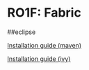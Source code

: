 # RO1F: Fabric

##eclipse

[Installation guide (maven)](docs/eclipse/install/eclipse_maven_install.md)

[Installation guide (ivy)](docs/eclipse/install/eclipse_ivy_install.md)
